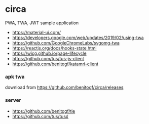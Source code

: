 # circa

PWA, TWA, JWT sample application

- https://material-ui.com/
- https://developers.google.com/web/updates/2019/02/using-twa
- https://github.com/GoogleChromeLabs/svgomg-twa
- https://reactjs.org/docs/hooks-state.html
- https://wicg.github.io/page-lifecycle
- https://github.com/tus/tus-js-client
- https://github.com/benitogf/katamri-client

### apk twa

download from https://github.com/benitogf/circa/releases

### server

- https://github.com/benitogf/tie
- https://github.com/tus/tusd
